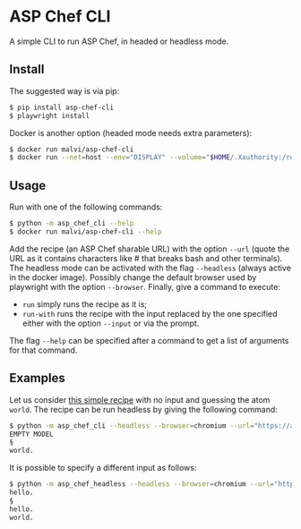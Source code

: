 # ASP Chef CLI

A simple CLI to run ASP Chef, in headed or headless mode.


## Install

The suggested way is via pip:
```bash
$ pip install asp-chef-cli
$ playwright install
```

Docker is another option (headed mode needs extra parameters):
```bash
$ docker run malvi/asp-chef-cli
$ docker run --net=host --env="DISPLAY" --volume="$HOME/.Xauthority:/root/.Xauthority:rw" malvi/asp-chef-cli
```




## Usage

Run with one of the following commands:
```bash
$ python -m asp_chef_cli --help
$ docker run malvi/asp-chef-cli --help
```

Add the recipe (an ASP Chef sharable URL) with the option `--url` (quote the URL as it contains characters like # that breaks bash and other terminals).
The headless mode can be activated with the flag `--headless` (always active in the docker image).
Possibly change the default browser used by playwright with the option `--browser`.
Finally, give a command to execute:
* `run` simply runs the recipe as it is;
* `run-with` runs the recipe with the input replaced by the one specified either with the option `--input` or via the prompt.

The flag `--help` can be specified after a command to get a list of arguments for that command.


## Examples

Let us consider [this simple recipe](https://asp-chef.alviano.net/#eJxtkNuOgjAQhl+plNUsl4srUKIQEXu6s+Ch2CIJIpan33bdRC/2ajKnf/75DibtRBt69QLNiUGSbkfJyawRsFAUqqFKMEBNpxl5TNz1YvzXC7w6ee5xHfUV3PWoTRWDauRbq+X3ck82MpfpJf/ePXhZGS6Bn+mltyo3MGvYLS8Z5AsAGVzOuN5AppGtr+Vqkd6rGBtGi07AD6dRchIZBk+nkgQXbr0gOUrhh2BPgqEyaH4w6VTHwfjuldFwFMlF5m1hauL8ZVfhV69cn9We1Ff3w7r5Gu1dW38op4famy/8tOcJGH5vtfjGNDaouRo3x4iaOF2/aT1ZURhNFGZ30Wag0pFlW0z/8vNDw0nRMRgBxwup4Mh0NPGSAep9OgaW5flOIR4YdD8XRxuHOsbDizkOjtgLfgC4qpvc%21) with no input and guessing the atom `world`.
The recipe can be run headless by giving the following command:
```bash
$ python -m asp_chef_cli --headless --browser=chromium --url="https://asp-chef.alviano.net/#eJxtkNuOgjAQhl+plNUsl4srUKIQEXu6s+Ch2CIJIpan33bdRC/2ajKnf/75DibtRBt69QLNiUGSbkfJyawRsFAUqqFKMEBNpxl5TNz1YvzXC7w6ee5xHfUV3PWoTRWDauRbq+X3ck82MpfpJf/ePXhZGS6Bn+mltyo3MGvYLS8Z5AsAGVzOuN5AppGtr+Vqkd6rGBtGi07AD6dRchIZBk+nkgQXbr0gOUrhh2BPgqEyaH4w6VTHwfjuldFwFMlF5m1hauL8ZVfhV69cn9We1Ff3w7r5Gu1dW38op4famy/8tOcJGH5vtfjGNDaouRo3x4iaOF2/aT1ZURhNFGZ30Wag0pFlW0z/8vNDw0nRMRgBxwup4Mh0NPGSAep9OgaW5flOIR4YdD8XRxuHOsbDizkOjtgLfgC4qpvc%21" run
EMPTY MODEL
§
world.
```

It is possible to specify a different input as follows:
```bash
$ python -m asp_chef_headless --headless --browser=chromium --url="https://asp-chef.alviano.net/#eJxtkNuOgjAQhl+plNUsl4srUKIQEXu6s+Ch2CIJIpan33bdRC/2ajKnf/75DibtRBt69QLNiUGSbkfJyawRsFAUqqFKMEBNpxl5TNz1YvzXC7w6ee5xHfUV3PWoTRWDauRbq+X3ck82MpfpJf/ePXhZGS6Bn+mltyo3MGvYLS8Z5AsAGVzOuN5AppGtr+Vqkd6rGBtGi07AD6dRchIZBk+nkgQXbr0gOUrhh2BPgqEyaH4w6VTHwfjuldFwFMlF5m1hauL8ZVfhV69cn9We1Ff3w7r5Gu1dW38op4famy/8tOcJGH5vtfjGNDaouRo3x4iaOF2/aT1ZURhNFGZ30Wag0pFlW0z/8vNDw0nRMRgBxwup4Mh0NPGSAep9OgaW5flOIR4YdD8XRxuHOsbDizkOjtgLfgC4qpvc%21" run-with --input "hello."
hello.
§
hello.
world.
```
